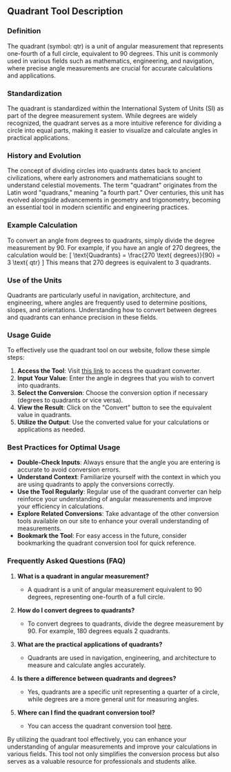 ## Quadrant Tool Description

### Definition
The quadrant (symbol: qtr) is a unit of angular measurement that represents one-fourth of a full circle, equivalent to 90 degrees. This unit is commonly used in various fields such as mathematics, engineering, and navigation, where precise angle measurements are crucial for accurate calculations and applications.

### Standardization
The quadrant is standardized within the International System of Units (SI) as part of the degree measurement system. While degrees are widely recognized, the quadrant serves as a more intuitive reference for dividing a circle into equal parts, making it easier to visualize and calculate angles in practical applications.

### History and Evolution
The concept of dividing circles into quadrants dates back to ancient civilizations, where early astronomers and mathematicians sought to understand celestial movements. The term "quadrant" originates from the Latin word "quadrans," meaning "a fourth part." Over centuries, this unit has evolved alongside advancements in geometry and trigonometry, becoming an essential tool in modern scientific and engineering practices.

### Example Calculation
To convert an angle from degrees to quadrants, simply divide the degree measurement by 90. For example, if you have an angle of 270 degrees, the calculation would be:
\[ 
\text{Quadrants} = \frac{270 \text{ degrees}}{90} = 3 \text{ qtr} 
\]
This means that 270 degrees is equivalent to 3 quadrants.

### Use of the Units
Quadrants are particularly useful in navigation, architecture, and engineering, where angles are frequently used to determine positions, slopes, and orientations. Understanding how to convert between degrees and quadrants can enhance precision in these fields.

### Usage Guide
To effectively use the quadrant tool on our website, follow these simple steps:
1. **Access the Tool**: Visit [this link](https://www.inayam.co/unit-converter/angle) to access the quadrant converter.
2. **Input Your Value**: Enter the angle in degrees that you wish to convert into quadrants.
3. **Select the Conversion**: Choose the conversion option if necessary (degrees to quadrants or vice versa).
4. **View the Result**: Click on the "Convert" button to see the equivalent value in quadrants.
5. **Utilize the Output**: Use the converted value for your calculations or applications as needed.

### Best Practices for Optimal Usage
- **Double-Check Inputs**: Always ensure that the angle you are entering is accurate to avoid conversion errors.
- **Understand Context**: Familiarize yourself with the context in which you are using quadrants to apply the conversions correctly.
- **Use the Tool Regularly**: Regular use of the quadrant converter can help reinforce your understanding of angular measurements and improve your efficiency in calculations.
- **Explore Related Conversions**: Take advantage of the other conversion tools available on our site to enhance your overall understanding of measurements.
- **Bookmark the Tool**: For easy access in the future, consider bookmarking the quadrant conversion tool for quick reference.

### Frequently Asked Questions (FAQ)

1. **What is a quadrant in angular measurement?**
   - A quadrant is a unit of angular measurement equivalent to 90 degrees, representing one-fourth of a full circle.

2. **How do I convert degrees to quadrants?**
   - To convert degrees to quadrants, divide the degree measurement by 90. For example, 180 degrees equals 2 quadrants.

3. **What are the practical applications of quadrants?**
   - Quadrants are used in navigation, engineering, and architecture to measure and calculate angles accurately.

4. **Is there a difference between quadrants and degrees?**
   - Yes, quadrants are a specific unit representing a quarter of a circle, while degrees are a more general unit for measuring angles.

5. **Where can I find the quadrant conversion tool?**
   - You can access the quadrant conversion tool [here](https://www.inayam.co/unit-converter/angle).

By utilizing the quadrant tool effectively, you can enhance your understanding of angular measurements and improve your calculations in various fields. This tool not only simplifies the conversion process but also serves as a valuable resource for professionals and students alike.